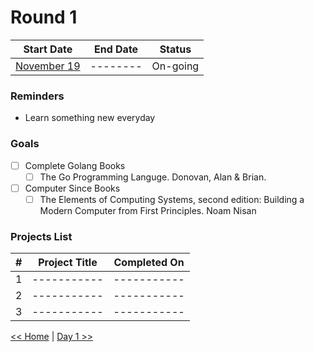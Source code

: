# Round 1

| Start Date | End Date |  Status  |
| :----------------------: | :------: | :------: |
| [November 19](day001.md) | -------- | On-going |

### Reminders

- Learn something new everyday

### Goals

- [ ] Complete Golang Books
    - [ ] The Go Programming Languge. Donovan, Alan & Brian.
- [ ] Computer Since Books
    - [ ] The Elements of Computing Systems, second edition: Building a Modern Computer from First Principles. Noam Nisan

### Projects List

|  #  | Project Title | Completed On |
| :-: | :-----------: | :----------: |
|  1  |  -----------  | -----------  |
|  2  |  -----------  | -----------  |
|  3  |  -----------  | -----------  |

[<< Home](../README.md) | [Day 1 >>](day001.md)
